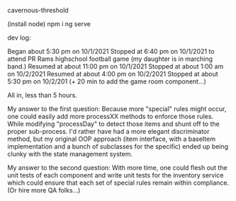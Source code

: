 cavernous-threshold

(install node)
npm i
ng serve

dev log:

Began about 5:30 pm on 10/1/2021
Stopped at 6:40 pm on 10/1/2021 to attend PR Rams highschool football game (my daughter is in marching band.)
Resumed at about 11:00 pm on 10/1/2021
Stopped at about 1:00 am on 10/2/2021
Resumed at about 4:00 pm on 10/2/2021
Stopped at about 5:30 pm on 10/2/201 (+ 20 min to add the game room component...)

All in, less than 5 hours.

My answer to the first question: Because more "special" rules might occur, one could easily add more processXX methods to enforce those rules. While modifying "processDay" to detect those items and shunt off to the proper sub-process. I'd rather have had a more elegant discriminator method, but my original OOP approach (item interface, with a baseItem implementation and a bunch of subclasses for the specific) ended up being clunky with the state management system.

My answer to the second question: With more time, one could flesh out the unit tests of each component and write unit tests for the inventory service which could ensure that each set of special rules remain within compliance. (Or hire more QA folks...)
